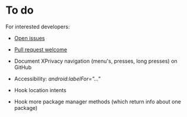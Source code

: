 To do
=====

For interested developers:

* [Open issues](https://github.com/M66B/XPrivacy/issues?state=open)
* [Pull request welcome](https://github.com/M66B/XPrivacy/issues?labels=pullwelcome&page=1&state=open)

* Document XPrivacy navigation (menu's, presses, long presses) on GitHub
* Accessibility: *android:labelFor="..."*
* Hook location intents
* Hook more package manager methods (which return info about one package)
